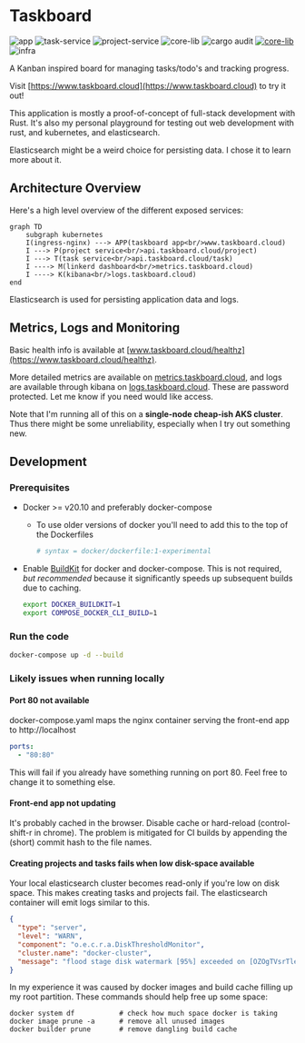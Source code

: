 # Taskboard

![app](https://github.com/christianfosli/taskboard-rs/workflows/app/badge.svg)
![task-service](https://github.com/christianfosli/taskboard-rs/workflows/task-service/badge.svg)
![project-service](https://github.com/christianfosli/taskboard-rs/workflows/project-service/badge.svg)
![core-lib](https://github.com/christianfosli/taskboard-rs/workflows/core-lib/badge.svg)
![cargo audit](https://github.com/christianfosli/taskboard-rs/actions/workflows/cargo_audit.yaml/badge.svg)
[![core-lib](https://img.shields.io/crates/v/taskboard-core-lib)](https://crates.io/crates/taskboard-core-lib)
![infra](https://github.com/christianfosli/taskboard-rs/workflows/infra/badge.svg)

A Kanban inspired board for managing tasks/todo's and tracking progress.

Visit [https://www.taskboard.cloud](https://www.taskboard.cloud) to try it out!

This application is mostly a proof-of-concept of full-stack development with Rust.
It's also my personal playground for testing out web development with rust,
and kubernetes, and elasticsearch.

Elasticsearch might be a weird choice for persisting data. I chose it to learn more about it.

## Architecture Overview

Here's a high level overview of the different exposed services:

```mermaid
graph TD
    subgraph kubernetes
    I(ingress-nginx) ---> APP(taskboard app<br/>www.taskboard.cloud)
    I ---> P(project service<br/>api.taskboard.cloud/project)
    I ---> T(task service<br/>api.taskboard.cloud/task)
    I ----> M(linkerd dashboard<br/>metrics.taskboard.cloud)
    I ----> K(kibana<br/>logs.taskboard.cloud)
end
```

Elasticsearch is used for persisting application data and logs.

## Metrics, Logs and Monitoring

Basic health info is available at
[www.taskboard.cloud/healthz](https://www.taskboard.cloud/healthz).

More detailed metrics are available on [metrics.taskboard.cloud](https://metrics.taskboard.cloud),
and logs are available through kibana on [logs.taskboard.cloud](https://logs.taskboard.cloud).
These are password protected. Let me know if you need would like access.

Note that I'm running all of this on a **single-node cheap-ish AKS cluster**.
Thus there might be some unreliability, especially when I try out something new.

## Development

### Prerequisites

* Docker >= v20.10 and preferably docker-compose

  * To use older versions of docker you'll need to add this to the top of the
    Dockerfiles

    ```Dockerfile
    # syntax = docker/dockerfile:1-experimental
    ```

* Enable [BuildKit](https://docs.docker.com/develop/develop-images/build_enhancements/)
  for docker and docker-compose.
  This is not required, *but recommended* because it significantly speeds up
  subsequent builds due to caching.

  ```sh
  export DOCKER_BUILDKIT=1
  export COMPOSE_DOCKER_CLI_BUILD=1
  ```

### Run the code

```sh
docker-compose up -d --build
```

### Likely issues when running locally

#### Port 80 not available

docker-compose.yaml maps the nginx container serving the front-end app to
http://localhost

```yaml
ports:
  - "80:80"
```

This will fail if you already have something running on port 80.
Feel free to change it to something else.

#### Front-end app not updating

It's probably cached in the browser. Disable cache or hard-reload
(control-shift-r in chrome).
The problem is mitigated for CI builds by appending the (short) commit hash to
the file names.

#### Creating projects and tasks fails when low disk-space available

Your local elasticsearch cluster becomes read-only if you're low on disk space.
This makes creating tasks and projects fail.
The elasticsearch container will emit logs similar to this.

```json
{
  "type": "server",
  "level": "WARN",
  "component": "o.e.c.r.a.DiskThresholdMonitor",
  "cluster.name": "docker-cluster",
  "message": "flood stage disk watermark [95%] exceeded on [OZOgTVsrTlerKqoChHnhYw][3d7d5a8abd03][/usr/share/elasticsearch/data/nodes/0] free: 2.1gb[3%], all indices on this node will be marked read-only"
}
```

In my experience it was caused by docker images and build cache filling up my
root partition. These commands should help free up some space:

```console
docker system df           # check how much space docker is taking
docker image prune -a      # remove all unused images
docker builder prune       # remove dangling build cache
```

